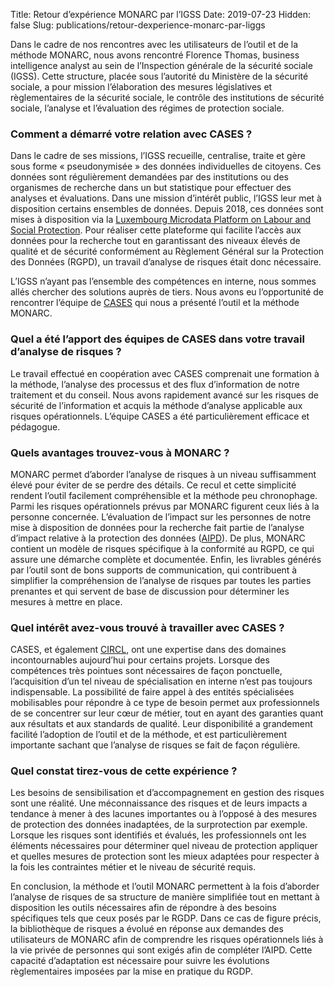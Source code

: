 Title: Retour d’expérience MONARC par l’IGSS
Date: 2019-07-23
Hidden: false
Slug: publications/retour-dexperience-monarc-par-liggs

Dans le cadre de nos rencontres avec les utilisateurs de l’outil et de la méthode MONARC, nous avons rencontré Florence Thomas, business intelligence analyst au sein de l’Inspection générale de la sécurité sociale (IGSS). Cette structure, placée sous l’autorité du Ministère de la sécurité sociale, a pour mission l’élaboration des mesures législatives et règlementaires de la sécurité sociale, le contrôle des institutions de sécurité sociale, l’analyse et l’évaluation des régimes de protection sociale.

### Comment a démarré votre relation avec CASES ?

Dans le cadre de ses missions, l’IGSS recueille, centralise, traite et gère sous forme « pseudonymisée » des données individuelles de citoyens. Ces données sont régulièrement demandées par des institutions ou des organismes de recherche dans un but statistique pour effectuer des analyses et évaluations. Dans une mission d’intérêt public, l’IGSS leur met à disposition certains ensembles de données. Depuis 2018, ces données sont mises à disposition via la [Luxembourg Microdata Platform on Labour and Social Protection](https://igss.gouvernement.lu/fr/microdata-platform.html). Pour réaliser cette plateforme qui facilite l’accès aux données pour la recherche tout en garantissant des niveaux élevés de qualité et de sécurité conformément au Règlement Général sur la Protection des Données (RGPD), un travail d’analyse de risques était donc nécessaire.

L’IGSS n’ayant pas l’ensemble des compétences en interne, nous sommes allés chercher des solutions auprès de tiers. Nous avons eu l’opportunité de rencontrer l’équipe de [CASES](https://www.cases.lu) qui nous a présenté l’outil et la méthode MONARC.

### Quel a été l’apport des équipes de CASES dans votre travail d’analyse de risques ?

Le travail effectué en coopération avec CASES comprenait une formation à la méthode, l’analyse des processus et des flux d’information de notre traitement et du conseil. Nous avons rapidement avancé sur les risques de sécurité de l’information et acquis la méthode d’analyse applicable aux risques opérationnels. L’équipe CASES a été particulièrement efficace et pédagogue.

### Quels avantages trouvez-vous à MONARC ?

MONARC permet d’aborder l’analyse de risques à un niveau suffisamment élevé pour éviter de se perdre des détails. Ce recul et cette simplicité rendent l’outil facilement compréhensible et la méthode peu chronophage. Parmi les risques opérationnels prévus par MONARC figurent ceux liés à la personne concernée. L’évaluation de l’impact sur les personnes de notre mise à disposition de données pour la recherche fait partie de l’analyse d’impact relative à la protection des données ([AIPD](https://cnpd.public.lu/fr/professionnels/obligations/AIPD.html)). De plus, MONARC contient un modèle de risques spécifique à la conformité au RGPD, ce qui assure une démarche complète et documentée. Enfin, les livrables générés par l’outil sont de bons supports de communication, qui contribuent à simplifier la compréhension de l’analyse de risques par toutes les parties prenantes et qui servent de base de discussion pour déterminer les mesures à mettre en place.

### Quel intérêt avez-vous trouvé à travailler avec CASES ?

CASES, et également [CIRCL](https://circl.lu/), ont une expertise dans des domaines incontournables aujourd’hui pour certains projets. Lorsque des compétences très pointues sont nécessaires de façon ponctuelle, l’acquisition d’un tel niveau de spécialisation en interne n’est pas toujours indispensable. La possibilité de faire appel à des entités spécialisées mobilisables pour répondre à ce type de besoin permet aux professionnels de se concentrer sur leur cœur de métier, tout en ayant des garanties quant aux résultats et aux standards de qualité. Leur disponibilité a grandement facilité l’adoption de l’outil et de la méthode, et est particulièrement importante sachant que l’analyse de risques se fait de façon régulière.

### Quel constat tirez-vous de cette expérience ?

Les besoins de sensibilisation et d’accompagnement en gestion des risques sont une réalité. Une méconnaissance des risques et de leurs impacts a tendance à mener à des lacunes importantes ou à l’opposé à des mesures de protection des données inadaptées, de la surprotection par exemple. Lorsque les risques sont identifiés et évalués, les professionnels ont les éléments nécessaires pour déterminer quel niveau de protection appliquer et quelles mesures de protection sont les mieux adaptées pour respecter à la fois les contraintes métier et le niveau de sécurité requis.

En conclusion, la méthode et l’outil MONARC permettent à la fois d’aborder l’analyse de risques de sa structure de manière simplifiée tout en mettant à disposition les outils nécessaires afin de répondre à des besoins spécifiques tels que ceux posés par le RGDP. Dans ce cas de figure précis, la bibliothèque de risques a évolué en réponse aux demandes des utilisateurs de MONARC afin de comprendre les risques opérationnels liés à la vie privée de personnes qui sont exigés afin de compléter l’AIPD. Cette capacité d’adaptation est nécessaire pour suivre les évolutions règlementaires imposées par la mise en pratique du RGDP.
